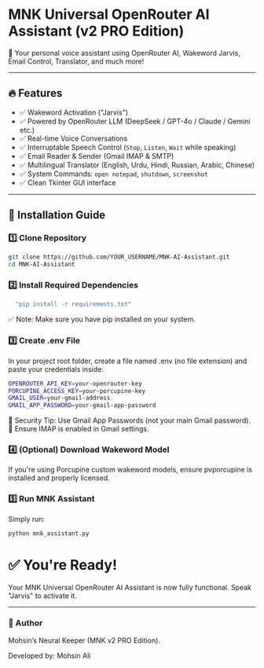 # MNK Universal OpenRouter AI Assistant (v2 PRO Edition)

🚀 Your personal voice assistant using OpenRouter AI, Wakeword Jarvis, Email Control, Translator, and much more!

---

## 🔥 Features

- ✅ Wakeword Activation ("Jarvis")
- ✅ Powered by OpenRouter LLM (DeepSeek / GPT-4o / Claude / Gemini etc.)
- ✅ Real-time Voice Conversations
- ✅ Interruptable Speech Control (`Stop`, `Listen`, `Wait` while speaking)
- ✅ Email Reader & Sender (Gmail IMAP & SMTP)
- ✅ Multilingual Translator (English, Urdu, Hindi, Russian, Arabic, Chinese)
- ✅ System Commands: `open notepad`, `shutdown`, `screenshot`
- ✅ Clean Tkinter GUI interface

---

## 🚀 Installation Guide

### 1️⃣ Clone Repository

```bash
git clone https://github.com/YOUR_USERNAME/MNK-AI-Assistant.git
cd MNK-AI-Assistant
```
### 2️⃣ Install Required Dependencies
```bash
  "pip install -r requirements.txt"
```
✅ Note: Make sure you have pip installed on your system.
### 3️⃣ Create .env File
In your project root folder, create a file named .env (no file extension) and paste your credentials inside:
```bash
OPENROUTER_API_KEY=your-openrouter-key
PORCUPINE_ACCESS_KEY=your-porcupine-key
GMAIL_USER=your-gmail-address
GMAIL_APP_PASSWORD=your-gmail-app-password
```
🔐 Security Tip: Use Gmail App Passwords (not your main Gmail password).
🔐 Ensure IMAP is enabled in Gmail settings.

### 4️⃣ (Optional) Download Wakeword Model
If you're using Porcupine custom wakeword models, ensure pvporcupine is installed and properly licensed.
### 5️⃣ Run MNK Assistant
Simply run:
```bash
python mnk_assistant.py
```
# ✅ You're Ready!
Your MNK Universal OpenRouter AI Assistant is now fully functional. Speak "Jarvis" to activate it.

---

### 👑 Author
Mohsin’s Neural Keeper (MNK v2 PRO Edition).

Developed by: Mohsin Ali
